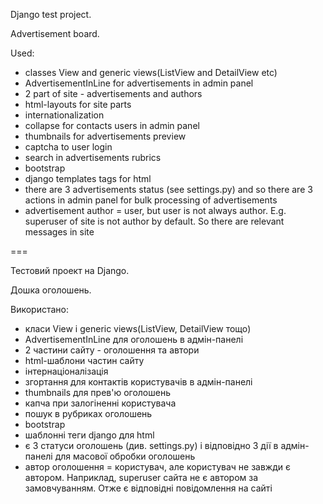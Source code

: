 Django test project.

Advertisement board.

Used:

- classes View and generic views(ListView and DetailView etc)
- AdvertisementInLine for advertisements in admin panel
- 2 part of site - advertisements and authors
- html-layouts for site parts
- internationalization
- collapse for contacts users in admin panel
- thumbnails for advertisements preview
- captcha to user login
- search in advertisements rubrics
- bootstrap
- django templates tags for html
- there are 3 advertisements status (see settings.py) and so there are 3 actions in admin panel for bulk processing of advertisements
- advertisement author = user, but user is not always author. E.g. superuser of site is not author by default. So there are relevant messages in site

===

Тестовий проект на Django.

Дошка оголошень.

Використано:

- класи View і generic views(ListView, DetailView тощо)
- AdvertisementInLine для оголошень в адмін-панелі
- 2 частини сайту - оголошення та автори
- html-шаблони частин сайту
- інтернаціоналізація
- згортання для контактів користувачів в адмін-панелі
- thumbnails для прев'ю оголошень
- капча при залогіненні користувача
- пошук в рубриках оголошень
- bootstrap
- шаблонні теги django для html    
- є 3 статуси оголошень (див. settings.py) і відповідно 3 дії в адмін-панелі для масової обробки оголошень
- автор оголошення = користувач, але користувач не завжди є автором. Наприклад, superuser сайта не є автором за замовчуванням. Отже є відповідні повідомлення на сайті 